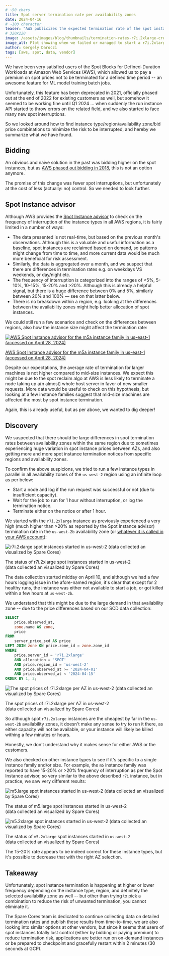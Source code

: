 ```yaml
---
# ~50 chars
title: Spot server termination rate per availability zones
date: 2024-04-16
# ~100 character
teaser: "AWS publicizes the expected termination rate of the spot instances per region, but what about AZs?"
# 320x220
image: /assets/images/blog/thumbnails/termination-rates-r7i.2xlarge-cropped.jpg
image_alt: Plot showing when we failed or managed to start a r7i.2xlarge instance in various AWS availability zones.
author: Gergely Daroczi
tags: [aws, spot, data, vendor]
---
```


We have been very satisfied users of the Spot Blocks for
Defined-Duration Workloads at Amazon Web Services (AWS), which allowed
us to pay a premium on spot prices not to be terminated for a defined
time period -- an awesome feature for ML model training batch jobs.

Unfortunately, this feature has been deprecated in 2021, officially
phased out at the end of 2022 for existing customers as well, but
somehow it seemed to be working fine until Q1 2024 ... when suddenly
the run instance API started to throw errors on the related
field, and we also started to face many new spot interruptions.

So we looked around how to find instance type/region/availability
zone/bid price combinations to minimize the risk to be interrupted,
and hereby we summarize what we have found.

## Bidding

An obvious and naive solution in the past was bidding higher on the
spot instances, but as <a
href="https://aws.amazon.com/blogs/compute/new-amazon-ec2-spot-pricing/"
target="_blank" rel="noopener">AWS phased out bidding in 2018</a>,
this is not an option anymore.

The promise of this change was fewer spot interruptions, but
unfortunately at the cost of less (actually: no) control. So we needed
to look further.

## Spot Instance advisor

Although AWS provides the <a
href="https://aws.amazon.com/ec2/spot/instance-advisor/"
target="_blank" rel="noopener">Spot Instance advisor</a> to check on
the frequency of interruption of the instance types in all AWS
regions, it is fairly limited in a number of ways:

- The data presented is not real-time, but based on the previous
  month's observations. Although this is a valuable and useful
  information as a baseline, spot instances are reclaimed based on
  demand, so patterns might change from time to time, and more current
  data would be much more beneficial for risk assessment.
- Similarly, the data is aggregated over a month, and we suspect that
  there are differences in termination rates e.g. on weekdays VS
  weekends, or day/night etc.
- The frequency of interruption is categorized into the ranges of <5%,
  5-10%, 10-15%, 15-20% and >20%. Although this is already a helpful
  signal, but there is a huge difference between 0% and 5%, similarly
  between 20% and 100% — see on that latter below.
- There is no breakdown within a region, e.g. looking at the
  differences between the availability zones might help better
  allocation of spot instances.

We could still run a few scenarios and check on the differences
between regions, also how the instance size might affect the
termination rate:

<div class="text-center m-2.5 mt-8 mb-6">
  <a href="https://aws.amazon.com/ec2/spot/instance-advisor/"
     target="_blank" rel="noopener"
     class="!no-underline">
    <img
      title="AWS Spot Instance advisor for the m5a instance family in us-east-1 (accessed on April 28, 2024)"
      src="/assets/images/blog/aws-spot-instance-advisor-m5a-20240428.png"
      class="w-full"/>
    <p>AWS Spot Instance advisor for the m5a instance family in us-east-1<br />(accessed on April 28, 2024)</p>
  </a>
</div>

Despite our expectations, the average rate of termination for larger
machines is not higher compared to mid-size instances. We expect this
might be due to the spot reclaim algo at AWS is less likely to
terminate a node taking up a(n almost) whole host server in favor of
new smaller requests. More data would be useful to check on this
hypothesis, but looking at a few instance families suggest that
mid-size machines are affected the most by spot instance termination.

Again, this is already useful, but as per above, we wanted to dig
deeper!

## Discovery

We suspected that there should be large differences in spot
termination rates between availability zones within the same region
due to sometimes experiencing huge variation in spot instance prices
between AZs, and also getting more and more spot instance termination
notices from specific regions and availability zones.

To confirm the above suspicions, we tried to run a few instance types
in parallel in all availability zones of the `us-west-2` region using
an infinite loop as per below:

- Start a node and log if the run request was successful or not (due
  to insufficient capacity).
- Wait for the job to run for 1 hour without interruption, or log the
  termination notice.
- Terminate either on the notice or after 1 hour.

We started with the `r7i.2xlarge` instance as previously experienced a
very high (much higher than >20% as reported by the Spot Instance
advisor) termination rate in the `us-west-2b` availability zone (or <a
href="/article/ids-vs-names">whatever it is called in your
AWS account</a>):

<div class="text-center m-2.5 mt-8 mb-6">
  <img class="zoomin w-full"
    title="r7i.2xlarge spot instances started in us-west-2 (data collected an visualized by Spare Cores)"
    src="/assets/images/blog/termination-rates-r7i.2xlarge.png"/>
  <p>The status of r7i.2xlarge spot instances started in us-west-2<br />(data collected an visualized by Spare Cores)</p>
</div>

The data collection started midday on April 10, and although we had a
few hours logging issue in the afore-named region, it's clear that
except for 2 healthy runs, the instance was either not available to
start a job, or got killed within a few hours at `us-west-2b`.

We understand that this might be due to the large demand in that
availability zone -- due to the price differences based on our SCD
data collection:

```sql
SELECT
    price.observed_at,
    zone.name AS zone,
    price
FROM
    server_price_scd AS price
LEFT JOIN zone ON price.zone_id = zone.zone_id
WHERE
    price.server_id = 'r7i.2xlarge'
    AND allocation = 'SPOT'
    AND price.region_id = 'us-west-2'
    AND price.observed_at >= '2024-04-01'
    AND price.observed_at < '2024-04-15'
ORDER BY 1, 2;
```

<div class="text-center m-2.5 mt-8 mb-6">
  <img class="zoomin w-full"
    title="The spot prices of r7i.2xlarge per AZ in us-west-2 (data collected an visualized by Spare Cores)"
    src="/assets/images/blog/termination-rates-prices.png"/>
  <p>The spot prices of r7i.2xlarge per AZ in us-west-2<br />(data collected an visualized by Spare Cores)</p>
</div>

So although spot `r7i.2xlarge` instances are the cheapest by far in
the `us-west-2b` availability zones, it doesn't make any sense to try
to run it there, as either capacity will not be available, or your
instance will likely be killed withing a few minutes or hours.

Honestly, we don't understand why it makes sense for either AWS or the
customers.

We also checked on other instance types to see if it's specific to a
single instance family and/or size. For example, the `m5` instance
family was reported to have 15-20% or >20% frequency of interruption
as per the Spot Instance advisor, so very similar to the above
described `r7i` instance, but in practice, we saw very different
results:

<div class="text-center m-2.5 mt-8 mb-6">
  <img class="zoomin w-full"
    title="m5.large spot instances started in us-west-2 (data collected an visualized by Spare Cores)"
    src="/assets/images/blog/termination-rates-m5.large.png"/>
  <p>The status of m5.large spot instances started in us-west-2<br />(data collected an visualized by Spare Cores)</p>
</div>

<div class="text-center m-2.5 mt-8 mb-6">
  <img class="zoomin w-full"
    title="m5.2xlarge spot instances started in us-west-2 (data collected an visualized by Spare Cores)"
    src="/assets/images/blog/termination-rates-m5.2xlarge.png"/>
  <p>The status of <code>m5.2xlarge</code> spot instances started in <code>us-west-2</code><br />(data collected an visualized by Spare Cores)</p>
</div>

The 15-20% rate appears to be indeed correct for these instance types,
but it's possible to decrease that with the right AZ selection.

## Takeaway

Unfortunately, spot instance termination is happening at higher or
lower frequency depending on the instance type, region, and definitely
the selected availability zone as well -- but other than trying to
pick a combination to reduce the risk of unwanted termination, you
cannot eliminate it.

The Spare Cores team is dedicated to continue collecting data on
detailed termination rates and publish these results from
time-to-time, we are also looking into similar options at other
vendors, but since it seems that users of spot instances totally lost
control (either by bidding or paying premium) to reduce termination
risk, applications are better run on on-demand instances or be
prepared to checkpoint and gracefully restart within 2 minutes (30
seconds at GCP).

